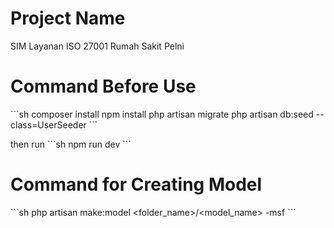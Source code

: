 # Project Name
SIM Layanan ISO 27001 Rumah Sakit Pelni

# Command Before Use
\`\`\`sh
composer install
npm install
php artisan migrate
php artisan db:seed --class=UserSeeder
\`\`\`

then run
\`\`\`sh
npm run dev
\`\`\`

# Command for Creating Model
\`\`\`sh
php artisan make:model <folder_name>/<model_name> -msf
\`\`\`